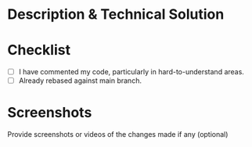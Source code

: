 # Description & Technical Solution

# Checklist

- [ ] I have commented my code, particularly in hard-to-understand areas.
- [ ] Already rebased against main branch.

# Screenshots

Provide screenshots or videos of the changes made if any (optional)
